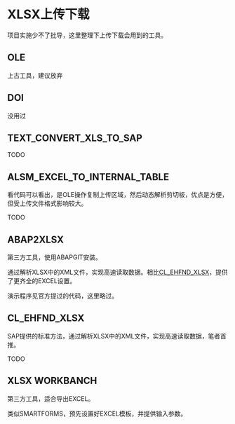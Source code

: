 # XLSX上传下载

项目实施少不了批导，这里整理下上传下载会用到的工具。

## OLE

上古工具，建议放弃

## DOI

没用过

## TEXT_CONVERT_XLS_TO_SAP

TODO

## ALSM_EXCEL_TO_INTERNAL_TABLE

看代码可以看出，是OLE操作复制上传区域，然后动态解析剪切板，优点是方便，但受上传文件格式影响较大。

TODO

## ABAP2XLSX

第三方工具，使用ABAPGIT安装。

通过解析XLSX中的XML文件，实现高速读取数据。相比[CL_EHFND_XLSX](#cl_ehfnd_xlsx)，提供了更齐全的EXCEL设置。

演示程序见官方提过的代码，这里略过。

## CL_EHFND_XLSX

SAP提供的标准方法，通过解析XLSX中的XML文件，实现高速读取数据，笔者首推。

TODO

## XLSX WORKBANCH

第三方工具，适合导出EXCEL。

类似SMARTFORMS，预先设置好EXCEL模板，并提供输入参数。
